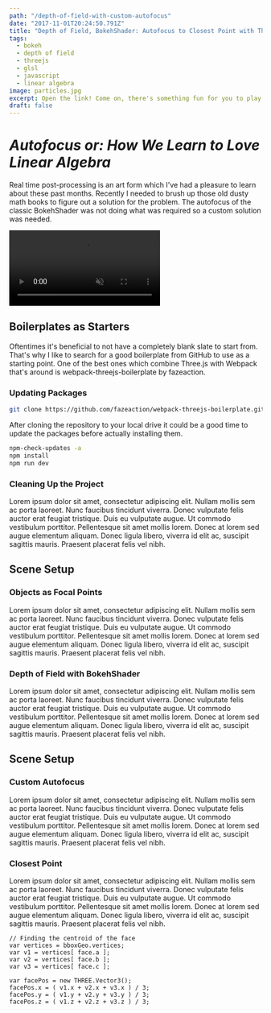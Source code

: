 ```yaml
---
path: "/depth-of-field-with-custom-autofocus"
date: "2017-11-01T20:24:50.791Z"
title: "Depth of Field, BokehShader: Autofocus to Closest Point with Three.js"
tags:
  - bokeh
  - depth of field
  - threejs
  - glsl
  - javascript
  - linear algebra
image: particles.jpg
excerpt: Open the link! Come on, there's something fun for you to play with.
draft: false
---
```


# _Autofocus or: How We Learn to Love Linear Algebra_

Real time post-processing is an art form which I've had a pleasure to learn about these past months.
Recently I needed to brush up those old dusty math books to figure out a solution for the problem.
The autofocus of the classic BokehShader was not doing what was required so a custom solution was needed.

<div style="overflow: hidden">
<video playsinline autoplay loop muted class="responsive">
  <source type="video/mp4" src="./media/testVideoCrop.mp4"></source>
  <p>Your browser does not support the video element.</p>
</video>
</div>

<!-- <iframe width="630" height="394" src="https://www.useloom.com/embed/892aee22d38e4e8f9312a4c813c347bd" frameborder="0" webkitallowfullscreen mozallowfullscreen allowfullscreen></iframe> -->


## **Boilerplates as Starters**

Oftentimes it's beneficial to not have a completely blank slate to start from.
That's why I like to search for a good boilerplate from GitHub to use as a starting point.
One of the best ones which combine Three.js with Webpack that's around is webpack-threejs-boilerplate by fazeaction.

### Updating Packages

```bash
git clone https://github.com/fazeaction/webpack-threejs-boilerplate.git
```

After cloning the repository to your local drive it could be a good time to update the packages before actually installing them.

```bash
npm-check-updates -a
npm install
npm run dev
```

### Cleaning Up the Project
Lorem ipsum dolor sit amet, consectetur adipiscing elit. Nullam mollis sem ac porta laoreet. Nunc faucibus tincidunt viverra. Donec vulputate felis auctor erat feugiat tristique. Duis eu vulputate augue. Ut commodo vestibulum porttitor. Pellentesque sit amet mollis lorem. Donec at lorem sed augue elementum aliquam. Donec ligula libero, viverra id elit ac, suscipit sagittis mauris. Praesent placerat felis vel nibh.

## **Scene Setup**

### Objects as Focal Points
Lorem ipsum dolor sit amet, consectetur adipiscing elit. Nullam mollis sem ac porta laoreet. Nunc faucibus tincidunt viverra. Donec vulputate felis auctor erat feugiat tristique. Duis eu vulputate augue. Ut commodo vestibulum porttitor. Pellentesque sit amet mollis lorem. Donec at lorem sed augue elementum aliquam. Donec ligula libero, viverra id elit ac, suscipit sagittis mauris. Praesent placerat felis vel nibh.

### Depth of Field with BokehShader
Lorem ipsum dolor sit amet, consectetur adipiscing elit. Nullam mollis sem ac porta laoreet. Nunc faucibus tincidunt viverra. Donec vulputate felis auctor erat feugiat tristique. Duis eu vulputate augue. Ut commodo vestibulum porttitor. Pellentesque sit amet mollis lorem. Donec at lorem sed augue elementum aliquam. Donec ligula libero, viverra id elit ac, suscipit sagittis mauris. Praesent placerat felis vel nibh.

## **Scene Setup**

### Custom Autofocus
Lorem ipsum dolor sit amet, consectetur adipiscing elit. Nullam mollis sem ac porta laoreet. Nunc faucibus tincidunt viverra. Donec vulputate felis auctor erat feugiat tristique. Duis eu vulputate augue. Ut commodo vestibulum porttitor. Pellentesque sit amet mollis lorem. Donec at lorem sed augue elementum aliquam. Donec ligula libero, viverra id elit ac, suscipit sagittis mauris. Praesent placerat felis vel nibh.

### Closest Point
Lorem ipsum dolor sit amet, consectetur adipiscing elit. Nullam mollis sem ac porta laoreet. Nunc faucibus tincidunt viverra. Donec vulputate felis auctor erat feugiat tristique. Duis eu vulputate augue. Ut commodo vestibulum porttitor. Pellentesque sit amet mollis lorem. Donec at lorem sed augue elementum aliquam. Donec ligula libero, viverra id elit ac, suscipit sagittis mauris. Praesent placerat felis vel nibh.

```javascript{2-5}
// Finding the centroid of the face
var vertices = bboxGeo.vertices;
var v1 = vertices[ face.a ];
var v2 = vertices[ face.b ];
var v3 = vertices[ face.c ];

var facePos = new THREE.Vector3();
facePos.x = ( v1.x + v2.x + v3.x ) / 3;
facePos.y = ( v1.y + v2.y + v3.y ) / 3;
facePos.z = ( v1.z + v2.z + v3.z ) / 3;
```

<!-- Turns out even [`<iframes>`][iframe] work here, wouwiee! But they seem to be also insanely slow.
Too bad... Most likely will have to resort to .mp4 / .gif -solution.

<div>
<video playsinline autoplay loop muted class="responsive">
  <source type="video/mp4" src="./media/video.mp4"></source>
  <p>Your browser does not support the video element.</p>
</video>
</div>

<div>
<video playsinline autoplay loop muted class="responsive">
  <source type="video/mp4" src="https://media.giphy.com/media/QQkyLVLAbQRKU/giphy.mp4"></source>
  <p>Your browser does not support the video element.</p>
</video>
</div>

<iframe width="630" height="394" src="https://www.useloom.com/embed/892aee22d38e4e8f9312a4c813c347bd" frameborder="0" webkitallowfullscreen mozallowfullscreen allowfullscreen></iframe>

<div style='position:relative; padding-bottom:60%;'><iframe src='https://cartrdge.com/ditto/separation/embed' frameborder='0' scrolling='no' width='100%' height='100%' style='position:absolute;top:0;left:0;' allowfullscreen></iframe></div>

<iframe width="300" height="300" src="http://arttukoskela.com/particles/" frameborder="0" allowfullscreen></iframe>
[iframe]: https://www.w3schools.com/tags/tag_iframe.asp -->

[StackExchange]: https://math.stackexchange.com/

